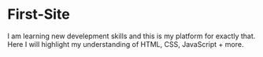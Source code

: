 # First-Site
I am learning new develepment skills and this is my platform for exactly that. Here I will highlight my understanding of HTML, CSS, JavaScript + more.
